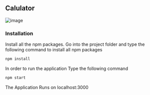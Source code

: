 ## Calulator


![image](https://github.com/Sujata005/Calulator/assets/112793420/20913bba-1edc-4deb-9428-597889d6b726)



### Installation
Install all the npm packages. Go into the project folder and type the following command to install all npm packages

```bash
npm install
```
In order to run the application Type the following command

```bash
npm start
```
The Application Runs on localhost:3000
